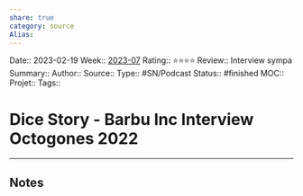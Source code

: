```yaml
---
share: true 
category: source
Alias:
---
```

Date:: 2023-02-19
Week:: [2023-07](../week/2023-07.md)
Rating:: ⭐⭐⭐⭐
Review:: Interview sympa
Summary:: 
Author::
Source:: 
Type:: #SN/Podcast 
Status:: #finished 
MOC::
Projet:: 
Tags:: 

# Dice Story - Barbu Inc Interview Octogones 2022


***

## Notes
